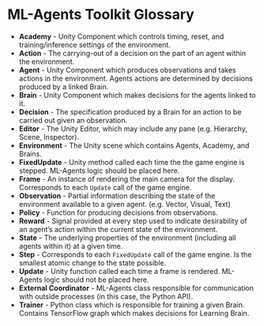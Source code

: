 # ML-Agents Toolkit Glossary

* **Academy** - Unity Component which controls timing, reset, and
  training/inference settings of the environment.
* **Action** - The carrying-out of a decision on the part of an agent within the
  environment.
* **Agent** - Unity Component which produces observations and takes actions in
  the environment. Agents actions are determined by decisions produced by a
  linked Brain.
* **Brain** - Unity Component which makes decisions for the agents linked to it.
* **Decision** - The specification produced by a Brain for an action to be
  carried out given an observation.
* **Editor** - The Unity Editor, which may include any pane (e.g. Hierarchy,
  Scene, Inspector).
* **Environment** - The Unity scene which contains Agents, Academy, and Brains.
* **FixedUpdate** - Unity method called each time the the game engine is
  stepped. ML-Agents logic should be placed here.
* **Frame** - An instance of rendering the main camera for the display.
  Corresponds to each `Update` call of the game engine.
* **Observation** - Partial information describing the state of the environment
  available to a given agent. (e.g. Vector, Visual, Text)
* **Policy** - Function for producing decisions from observations.
* **Reward** - Signal provided at every step used to indicate desirability of an
  agent’s action within the current state of the environment.
* **State** - The underlying properties of the environment (including all agents
  within it) at a given time.
* **Step** - Corresponds to each `FixedUpdate` call of the game engine. Is the
  smallest atomic change to the state possible.
* **Update** - Unity function called each time a frame is rendered. ML-Agents
  logic should not be placed here.
* **External Coordinator** - ML-Agents class responsible for communication with
  outside processes (in this case, the Python API).
* **Trainer** - Python class which is responsible for training a given 
  Brain. Contains TensorFlow graph which makes decisions for Learning Brain.
